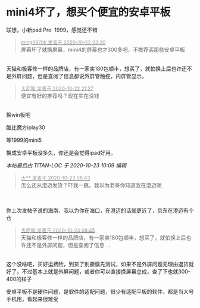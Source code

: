 # mini4坏了，想买个便宜的安卓平板


联想，小新pad Pro&nbsp;&nbsp;1999，感觉还不错

<div class="quote"><blockquote><font size="2"><a href="https://www.hostloc.com/forum.php?mod=redirect&amp;goto=findpost&amp;pid=9338715&amp;ptid=757362" target="_blank"><font color="#999999">ming997hk 发表于 2020-10-22 23:30</font></a></font><br />
屏幕坏了就换屏幕，mini4的屏幕也才300多吧，不推荐买那些安卓平板</blockquote></div><br />
天猫和极客修一样的品牌店，有一家卖180包顺丰，想买了，就怕换上后也许还不是外屏问题，但是查阅了信息都说外屏管触控，内屏管显示。

<div class="quote"><blockquote><font size="2"><a href="https://www.hostloc.com/forum.php?mod=redirect&amp;goto=findpost&amp;pid=9338131&amp;ptid=757362" target="_blank"><font color="#999999">大屁股 发表于 2020-10-22 21:27</font></a></font><br />
便宜有好的推荐吗？现在实在没钱</blockquote></div><br />
换win板吧

酷比魔方iplay30

等1999的mini5<img src="static/image/smiley/default/lol.gif" smilieid="12" border="0" alt="" />

换成安卓平板没多久，你还是会觉得ipad好用。

<i class="pstatus"> 本帖最后由 TITAN-LOC 于 2020-10-23 10:09 编辑 </i><br />
<div class="quote"><blockquote><font size="2"><a href="https://www.hostloc.com/forum.php?mod=redirect&amp;goto=findpost&amp;pid=9339282&amp;ptid=757362" target="_blank"><font color="#999999">大** 发表于 2020-10-23 08:43</font></a></font><br />
怎么还从澄迈发货？吓我一跳。我以为老哥你知道我在澄迈呢</blockquote></div><br />
<br />
你上次发帖子说的海南，我以为你在海口，在澄迈的话就更近了，京东在澄迈有个仓

<div class="quote"><blockquote><font size="2"><a href="https://www.hostloc.com/forum.php?mod=redirect&amp;goto=findpost&amp;pid=9339290&amp;ptid=757362" target="_blank"><font color="#999999">大屁股 发表于 2020-10-23 08:45</font></a></font><br />
天猫和极客修一样的品牌店，有一家卖180包顺丰，想买了，就怕换上后也许还不是外屏问题，但是查阅了信息 ...</blockquote></div><br />
这个没啥吧，买好运费险，到货了别撕膜先测试，如果不是外屏问题无理由退货就好了，不过基本上就是外屏问题，或者你可以直接换屏幕总成，查了下也就300-400的样子

安卓平板不是硬件问题，是软件的适配问题，很少有适配平板的软件，都是当大号手机用，看起来很难受
